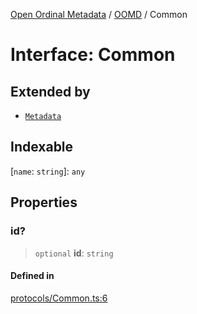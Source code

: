 [Open Ordinal Metadata](../../README.md) / [OOMD](../README.md) / Common

# Interface: Common

## Extended by

- [`Metadata`](Metadata.md)

## Indexable

 \[`name`: `string`\]: `any`

## Properties

### id?

> `optional` **id**: `string`

#### Defined in

[protocols/Common.ts:6](https://github.com/open-ordinal/open-ordinal-metadata/blob/e842098b1fb29e1be4b5533286ecbbaaac36ff64/src/protocols/Common.ts#L6)
